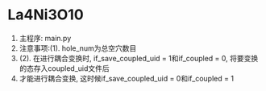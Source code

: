 # La4Ni3O10
1. 主程序: main.py
2. 注意事项:(1). hole_num为总空穴数目
3. (2). 在进行耦合变换时, if_save_coupled_uid = 1和if_coupled = 0, 将要变换的态存入coupled_uid文件后
4. 才能进行耦合变换, 这时候if_save_coupled_uid = 0和if_coupled = 1